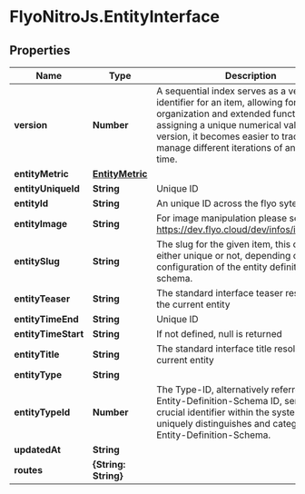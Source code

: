# FlyoNitroJs.EntityInterface

## Properties

Name | Type | Description | Notes
------------ | ------------- | ------------- | -------------
**version** | **Number** | A sequential index serves as a version identifier for an item, allowing for improved organization and extended functionality. By assigning a unique numerical value to each version, it becomes easier to track and manage different iterations of an item over time. | [optional] 
**entityMetric** | [**EntityMetric**](EntityMetric.md) |  | [optional] 
**entityUniqueId** | **String** | Unique ID | [optional] 
**entityId** | **String** | An unique ID across the flyo sytem | [optional] 
**entityImage** | **String** | For image manipulation please see https://dev.flyo.cloud/dev/infos/images.html | [optional] 
**entitySlug** | **String** | The slug for the given item, this can be either unique or not, depending on the configuration of the entity definition schema. | [optional] 
**entityTeaser** | **String** | The standard interface teaser resolved for the current entity | [optional] 
**entityTimeEnd** | **String** | Unique ID | [optional] 
**entityTimeStart** | **String** | If not defined, null is returned | [optional] 
**entityTitle** | **String** | The standard interface title resolved for the current entity | [optional] 
**entityType** | **String** |  | [optional] 
**entityTypeId** | **Number** | The Type-ID, alternatively referred to as the Entity-Definition-Schema ID, serves as a crucial identifier within the system. It uniquely distinguishes and categorizes the Entity-Definition-Schema. | [optional] 
**updatedAt** | **String** |  | [optional] 
**routes** | **{String: String}** |  | [optional] 


